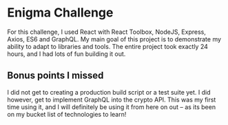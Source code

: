 # Enigma Challenge

For this challenge, I used React with React Toolbox, NodeJS, Express, Axios, ES6 and GraphQL. My main goal of this project is to demonstrate my ability to adapt to libraries and tools. The entire project took exactly 24 hours, and I had lots of fun building it out.

## Bonus points I missed

I did not get to creating a production build script or a test suite yet. I did however, get to implement GraphQL into the crypto API. This was my first time using it, and I will definitely be using it from here on out – as its been on my bucket list of technologies to learn!
